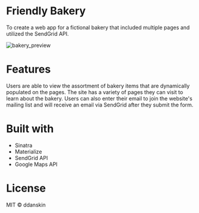 # Friendly Bakery
To create a web app for a fictional bakery that included multiple pages and utilized the SendGrid API.

![bakery_preview](https://user-images.githubusercontent.com/6474602/40754434-601ca75a-6447-11e8-9eeb-08ed367a241b.jpeg)

# Features
Users are able to view the assortment of bakery items that are dynamically populated on the pages. The site has a variety of pages they can visit to learn about the bakery. Users can also enter their email to join the website's mailing list and will receive an email via SendGrid after they submit the form.

# Built with
* Sinatra
* Materialize
* SendGrid API
* Google Maps API

# License
MIT &copy; ddanskin
